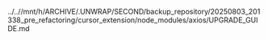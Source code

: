../..//mnt/h/ARCHIVE/.UNWRAP/SECOND/backup_repository/20250803_201338_pre_refactoring/cursor_extension/node_modules/axios/UPGRADE_GUIDE.md